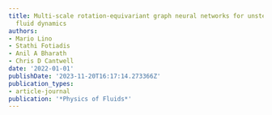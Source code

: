 ```yaml
---
title: Multi-scale rotation-equivariant graph neural networks for unsteady Eulerian
  fluid dynamics
authors:
- Mario Lino
- Stathi Fotiadis
- Anil A Bharath
- Chris D Cantwell
date: '2022-01-01'
publishDate: '2023-11-20T16:17:14.273366Z'
publication_types:
- article-journal
publication: '*Physics of Fluids*'
---
```

